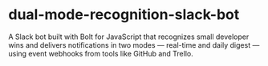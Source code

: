 # dual-mode-recognition-slack-bot
A Slack bot built with Bolt for JavaScript that recognizes small developer wins and delivers notifications in two modes — real-time and daily digest — using event webhooks from tools like GitHub and Trello.
